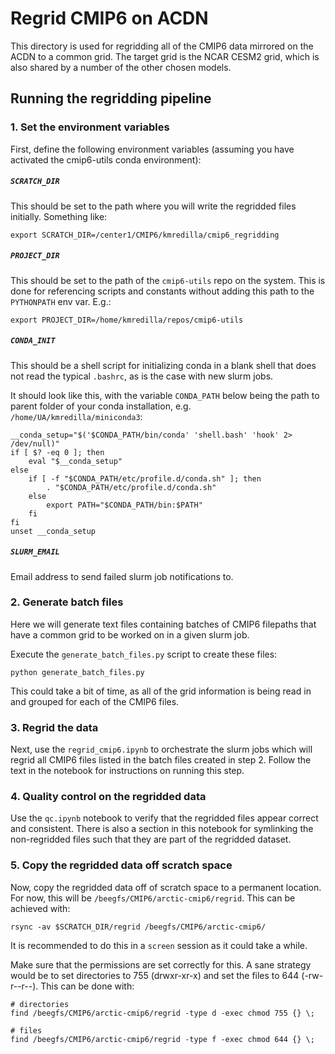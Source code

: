 # Regrid CMIP6 on ACDN

This directory is used for regridding all of the CMIP6 data mirrored on the ACDN to a common grid. The target grid is the NCAR CESM2 grid, which is also shared by a number of the other chosen models. 


## Running the regridding pipeline

### 1. Set the environment variables

First, define the following environment variables (assuming you have activated the cmip6-utils conda environment):

##### `SCRATCH_DIR`

This should be set to the path where you will write the regridded files initially. Something like:

```
export SCRATCH_DIR=/center1/CMIP6/kmredilla/cmip6_regridding
```

##### `PROJECT_DIR`

This should be set to the path of the `cmip6-utils` repo on the system. This is done for referencing scripts and constants without adding this path to the `PYTHONPATH` env var. E.g.:

```
export PROJECT_DIR=/home/kmredilla/repos/cmip6-utils
``` 

##### `CONDA_INIT`

This should be a shell script for initializing conda in a blank shell that does not read the typical `.bashrc`, as is the case with new slurm jobs.

It should look like this, with the variable `CONDA_PATH` below being the path to parent folder of your conda installation, e.g. `/home/UA/kmredilla/miniconda3`:

```
__conda_setup="$('$CONDA_PATH/bin/conda' 'shell.bash' 'hook' 2> /dev/null)"
if [ $? -eq 0 ]; then
    eval "$__conda_setup"
else
    if [ -f "$CONDA_PATH/etc/profile.d/conda.sh" ]; then
        . "$CONDA_PATH/etc/profile.d/conda.sh"
    else
        export PATH="$CONDA_PATH/bin:$PATH"
    fi
fi
unset __conda_setup
```

##### `SLURM_EMAIL`

Email address to send failed slurm job notifications to.

### 2. Generate batch files

Here we will generate text files containing batches of CMIP6 filepaths that have a common grid to be worked on in a given slurm job. 

Execute the `generate_batch_files.py` script to create these files:

```
python generate_batch_files.py
```

This could take a bit of time, as all of the grid information is being read in and grouped for each of the CMIP6 files. 

### 3. Regrid the data

Next, use the `regrid_cmip6.ipynb` to orchestrate the slurm jobs which will regrid all CMIP6 files listed in the batch files created in step 2. Follow the text in the notebook for instructions on running this step. 

### 4. Quality control on the regridded data

Use the `qc.ipynb` notebook to verify that the regridded files appear correct and consistent. There is also a section in this notebook for symlinking the non-regridded files such that they are part of the regridded dataset.

### 5. Copy the regridded data off scratch space

Now, copy the regridded data off of scratch space to a permanent location. For now, this will be `/beegfs/CMIP6/arctic-cmip6/regrid`. This can be achieved with:

```
rsync -av $SCRATCH_DIR/regrid /beegfs/CMIP6/arctic-cmip6/
```

It is recommended to do this in a `screen` session as it could take a while. 

Make sure that the permissions are set correctly for this. A sane strategy would be to set directories to 755 (drwxr-xr-x) and set the files to 644 (-rw-r--r--). This can be done with:

```
# directories
find /beegfs/CMIP6/arctic-cmip6/regrid -type d -exec chmod 755 {} \;

# files
find /beegfs/CMIP6/arctic-cmip6/regrid -type f -exec chmod 644 {} \;
```

